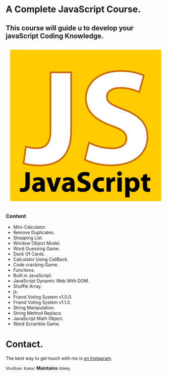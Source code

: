 # A Complete JavaScript Course.

## This course will guide u to develop your javaScript Coding Knowledge.

![JavaScript Image](./js_logo.png)

### Content

- Mini-Calculator.
- Remove Duplicates.
- Shopping List.
- Window Object Model.
- Word Guessing Game.
- Deck Of Cards.
- Calculator Using CallBack.
- Code cracking Game.
- Functions.
- Built in JavaScript.
- JavaScript Dynamic Web With DOM.
- Shuffle Array.
- js.
- Friend Voting System v1.0.0.
- Friend Voting System v1.1.0.
- String Manipulation.
- String Method Replace.
- JavaScript Math Object.
- Word Scramble Game.

# Contact.
The best way to get touch with me is [on Instagram](https://www.instagram.com/subham.kumar032/).



`Shubham Kumar` <b>Maintains</b> `Udemy`
